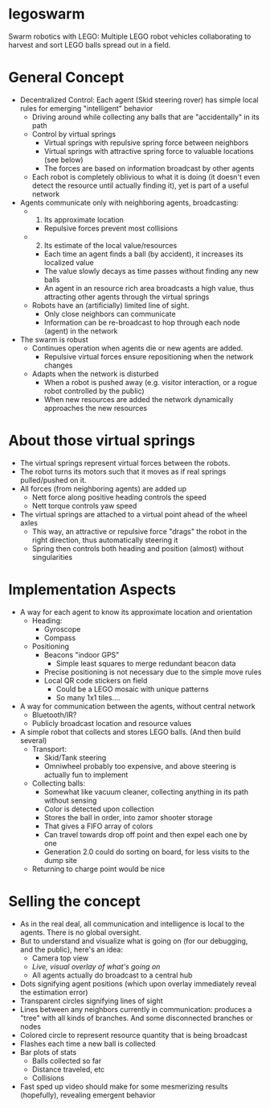 # legoswarm
Swarm robotics with LEGO: Multiple LEGO robot vehicles collaborating to harvest and sort LEGO balls spread out in a field.

# General Concept



- Decentralized Control: Each agent (Skid steering rover) has simple local rules for emerging "intelligent" behavior
  - Driving around while collecting any balls that are "accidentally" in its path
  - Control by virtual springs
    - Virtual springs with repulsive spring force between neighbors
    - Virtual springs with attractive spring force to valuable locations (see below)
    - The forces are based on information broadcast by other agents
  - Each robot is completely oblivious to what it is doing (it doesn't even detect the resource until actually finding it), yet is part of a useful network
- Agents communicate only with neighboring agents, broadcasting:
  - 1) Its approximate location
    - Repulsive forces prevent most collisions
  - 2) Its estimate of the local value/resources
    - Each time an agent finds a ball (by accident), it increases its localized value
    - The value slowly decays as time passes without finding any new balls
    - An agent in an resource rich area broadcasts a high value, thus attracting other agents through the virtual springs
  - Robots have an (artificially) limited line of sight.
    - Only close neighbors can communicate
    - Information can be re-broadcast to hop through each node (agent) in the network
- The swarm is robust
  - Continues operation when agents die or new agents are added.
    - Repulsive virtual forces ensure repositioning when the network changes
  - Adapts when the network is disturbed
    - When a robot is pushed away (e.g. visitor interaction, or a rogue robot controlled by the public)
    - When new resources are added the network dynamically approaches the new resources


# About those virtual springs
- The virtual springs represent virtual forces between the robots.
- The robot turns its motors such that it moves as if real springs pulled/pushed on it.
- All forces (from neighboring agents) are added up
  - Nett force along positive heading controls the speed
  - Nett torque controls yaw speed
- The virtual springs are attached to a virtual point ahead of the wheel axles
  - This way, an attractive or repulsive force "drags" the robot in the right direction, thus automatically steering it
  - Spring then controls both heading and position (almost) without singularities  

# Implementation Aspects
- A way for each agent to know its approximate location and orientation
  - Heading:
    - Gyroscope
    - Compass
  - Positioning
    - Beacons "indoor GPS"
      - Simple least squares to merge redundant beacon data
    - Precise positioning is not necessary due to the simple move rules
    - Local QR code stickers on field
      - Could be a LEGO mosaic with unique patterns
      - So many 1x1 tiles....
- A way for communication between the agents, without central network
  - Bluetooth/IR?
  - Publicly broadcast location and resource values
- A simple robot that collects and stores LEGO balls. (And then build several)
  - Transport:
    - Skid/Tank steering
    - Omniwheel probably too expensive, and above steering is actually fun to implement
  - Collecting balls:
    - Somewhat like vacuum cleaner, collecting anything in its path without sensing
    - Color is detected upon collection
    - Stores the ball in order, into zamor shooter storage
    - That gives a FIFO array of colors
    - Can travel towards drop off point and then expel each one by one
    - Generation 2.0 could do sorting on board, for less visits to the dump site  
  - Returning to charge point would be nice

# Selling the concept
- As in the real deal, all communication and intelligence is local to the agents. There is no global oversight.
- But to understand and visualize what is going on (for our debugging, and the public), here's an idea:
  - Camera top view
  - _Live, visual overlay of what's going on_
  - All agents actually do broadcast to a central hub
- Dots signifying agent positions (which upon overlay immediately reveal the estimation error)  
- Transparent circles signifying lines of sight
- Lines between any neighbors currently in communication: produces a "tree" with all kinds of branches. And some disconnected branches or nodes
- Colored circle to represent resource quantity that is being broadcast
- Flashes each time a new ball is collected
- Bar plots of stats
  - Balls collected so far
  - Distance traveled, etc
  - Collisions
- Fast sped up video should make for some mesmerizing results (hopefully), revealing emergent behavior
